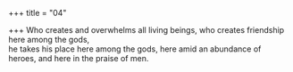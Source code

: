 +++
title = "04"

+++
Who creates and overwhelms all living beings, who creates friendship  here among the gods,  
he takes his place here among the gods, here amid an abundance of  heroes, and here in the praise of men.  